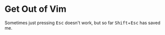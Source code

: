 # Get Out of Vim

Sometimes just pressing <kbd>Esc</kbd> doesn't work, but so far <kbd>Shift</kbd>+<kbd>Esc</kbd> has saved me.